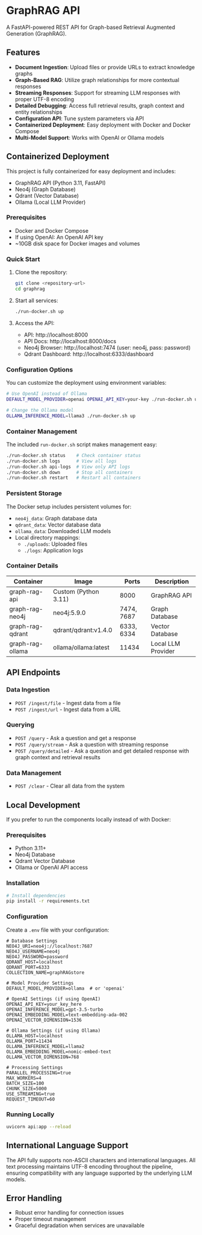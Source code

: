 # GraphRAG API

A FastAPI-powered REST API for Graph-based Retrieval Augmented Generation (GraphRAG).

## Features

- **Document Ingestion**: Upload files or provide URLs to extract knowledge graphs
- **Graph-Based RAG**: Utilize graph relationships for more contextual responses
- **Streaming Responses**: Support for streaming LLM responses with proper UTF-8 encoding
- **Detailed Debugging**: Access full retrieval results, graph context and entity relationships
- **Configuration API**: Tune system parameters via API
- **Containerized Deployment**: Easy deployment with Docker and Docker Compose
- **Multi-Model Support**: Works with OpenAI or Ollama models

## Containerized Deployment

This project is fully containerized for easy deployment and includes:

- GraphRAG API (Python 3.11, FastAPI)
- Neo4j (Graph Database)
- Qdrant (Vector Database)
- Ollama (Local LLM Provider)

### Prerequisites

- Docker and Docker Compose
- If using OpenAI: An OpenAI API key
- ~10GB disk space for Docker images and volumes

### Quick Start

1. Clone the repository:
   ```bash
   git clone <repository-url>
   cd graphrag
   ```

2. Start all services:
   ```bash
   ./run-docker.sh up
   ```

3. Access the API:
   - API: http://localhost:8000
   - API Docs: http://localhost:8000/docs
   - Neo4j Browser: http://localhost:7474 (user: neo4j, pass: password)
   - Qdrant Dashboard: http://localhost:6333/dashboard

### Configuration Options

You can customize the deployment using environment variables:

```bash
# Use OpenAI instead of Ollama
DEFAULT_MODEL_PROVIDER=openai OPENAI_API_KEY=your-key ./run-docker.sh up

# Change the Ollama model
OLLAMA_INFERENCE_MODEL=llama3 ./run-docker.sh up
```

### Container Management

The included `run-docker.sh` script makes management easy:

```bash
./run-docker.sh status    # Check container status
./run-docker.sh logs      # View all logs
./run-docker.sh api-logs  # View only API logs
./run-docker.sh down      # Stop all containers
./run-docker.sh restart   # Restart all containers
```

### Persistent Storage

The Docker setup includes persistent volumes for:

- `neo4j_data`: Graph database data
- `qdrant_data`: Vector database data
- `ollama_data`: Downloaded LLM models
- Local directory mappings:
  - `./uploads`: Uploaded files
  - `./logs`: Application logs

### Container Details

| Container         | Image                | Ports        | Description           |
|-------------------|----------------------|--------------|------------------------|
| graph-rag-api     | Custom (Python 3.11) | 8000         | GraphRAG API           |
| graph-rag-neo4j   | neo4j:5.9.0          | 7474, 7687   | Graph Database         |
| graph-rag-qdrant  | qdrant/qdrant:v1.4.0 | 6333, 6334   | Vector Database        |
| graph-rag-ollama  | ollama/ollama:latest | 11434        | Local LLM Provider     |

## API Endpoints

### Data Ingestion

- `POST /ingest/file` - Ingest data from a file
- `POST /ingest/url` - Ingest data from a URL

### Querying

- `POST /query` - Ask a question and get a response
- `POST /query/stream` - Ask a question with streaming response
- `POST /query/detailed` - Ask a question and get detailed response with graph context and retrieval results

### Data Management

- `POST /clear` - Clear all data from the system

## Local Development

If you prefer to run the components locally instead of with Docker:

### Prerequisites

- Python 3.11+
- Neo4j Database
- Qdrant Vector Database
- Ollama or OpenAI API access

### Installation

```bash
# Install dependencies
pip install -r requirements.txt
```

### Configuration

Create a `.env` file with your configuration:

```
# Database Settings
NEO4J_URI=neo4j://localhost:7687
NEO4J_USERNAME=neo4j
NEO4J_PASSWORD=password
QDRANT_HOST=localhost
QDRANT_PORT=6333
COLLECTION_NAME=graphRAGstore

# Model Provider Settings
DEFAULT_MODEL_PROVIDER=ollama  # or 'openai'

# OpenAI Settings (if using OpenAI)
OPENAI_API_KEY=your_key_here
OPENAI_INFERENCE_MODEL=gpt-3.5-turbo
OPENAI_EMBEDDING_MODEL=text-embedding-ada-002
OPENAI_VECTOR_DIMENSION=1536

# Ollama Settings (if using Ollama)
OLLAMA_HOST=localhost
OLLAMA_PORT=11434
OLLAMA_INFERENCE_MODEL=llama2
OLLAMA_EMBEDDING_MODEL=nomic-embed-text
OLLAMA_VECTOR_DIMENSION=768

# Processing Settings
PARALLEL_PROCESSING=true
MAX_WORKERS=4
BATCH_SIZE=100
CHUNK_SIZE=5000
USE_STREAMING=true
REQUEST_TIMEOUT=60
```

### Running Locally

```bash
uvicorn api:app --reload
```

## International Language Support

The API fully supports non-ASCII characters and international languages. All text processing maintains UTF-8 encoding throughout the pipeline, ensuring compatibility with any language supported by the underlying LLM models.

## Error Handling

- Robust error handling for connection issues
- Proper timeout management
- Graceful degradation when services are unavailable
